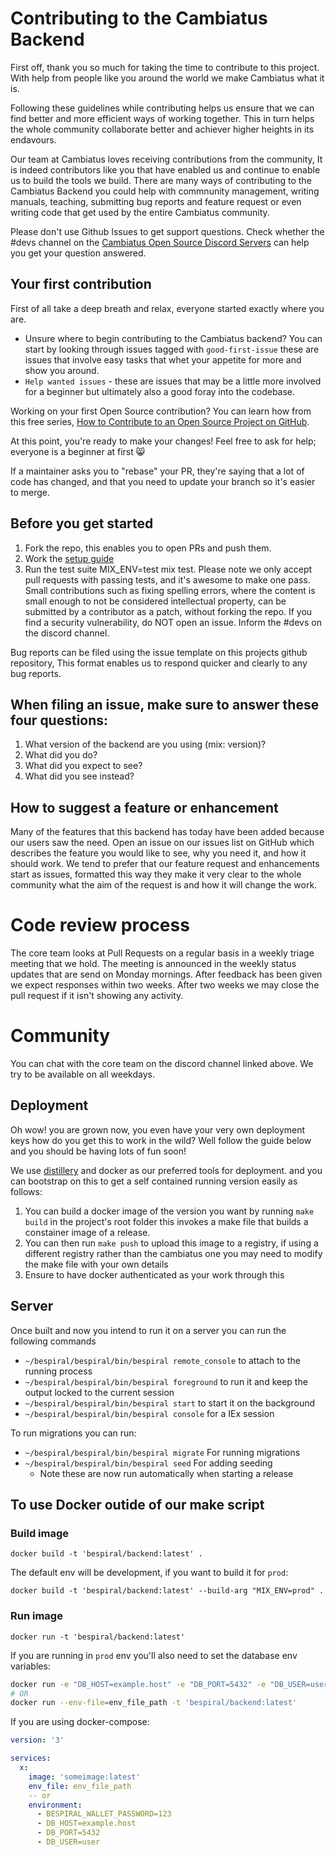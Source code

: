 # Contributing to the Cambiatus Backend

First off, thank you so much for taking the time to contribute to this project. With help from people like
you around the world we make Cambiatus what it is.

Following these guidelines while contributing helps us ensure that we can find better and more efficient ways of working together. This in turn helps the whole community collaborate better and achiever higher heights in its endavours.

Our team at Cambiatus loves receiving contributions from the community, It is indeed contributors like you that have enabled us and continue to enable us to build the tools we build. There are many ways of contributing to the Cambiatus Backend you could help with commnunity management, writing manuals, teaching, submitting bug reports and feature request or even writing code that get used by the entire Cambiatus community.

Please don't use Github Issues to get support questions. Check whether the #devs channel on the [Cambiatus Open Source Discord Servers](https://discord.gg/3X58Qvx) can help you get your question answered.


## Your first contribution
First of all take a deep breath and relax, everyone started exactly where you are.

- Unsure where to begin contributing to the Cambiatus backend? You can start by looking through issues tagged with `good-first-issue` these are issues that involve easy tasks that whet your appetite for more and show you around.
- `Help wanted issues` - these are issues that may be a little more involved for a beginner but ultimately also a good foray into the codebase.

Working on your first Open Source contribution? You can learn how from this free series, [How to Contribute to an Open Source Project on GitHub](https://egghead.io/series/how-to-contribute-to-an-open-source-project-on-github).

At this point, you're ready to make your changes! Feel free to ask for help; everyone is a beginner at first 😸

If a maintainer asks you to "rebase" your PR, they're saying that a lot of code has changed, and that you need to update your branch so it's easier to merge.

## Before you get started
1. Fork the repo, this enables you to open PRs and push them.
2. Work the [setup guide](/.github/setup.md)
3. Run the test suite MIX_ENV=test mix test. Please note we only accept pull requests with passing tests, and it's awesome to make one pass.
Small contributions such as fixing spelling errors, where the content is small enough to not be considered intellectual property, can be submitted by a contributor as a patch, without forking the repo. If you find a security vulnerability, do NOT open an issue. Inform the #devs on the discord channel.

Bug reports can be filed using the issue template on this projects github repository, This format enables us to respond quicker and clearly to any bug reports.

## When filing an issue, make sure to answer these four questions:
 1. What version of the backend are you using (mix: version)?
 2. What did you do?
 3. What did you expect to see?
 4. What did you see instead?

## How to suggest a feature or enhancement
Many of the features that this backend has today have been added because our users saw the need. Open an issue on our issues list on GitHub which describes the feature you would like to see, why you need it, and how it should work. We tend to prefer that our feature request and enhancements start as issues, formatted this way they make it very clear to the whole community what the aim of the request is and how it will change the work.


# Code review process

The core team looks at Pull Requests on a regular basis in a weekly triage meeting that we hold. The meeting is announced in the weekly status updates that are send on Monday mornings.
After feedback has been given we expect responses within two weeks. After two weeks we may close the pull request if it isn't showing any activity.

# Community
You can chat with the core team on the discord channel linked above. We try to be available on all weekdays.


## Deployment
Oh wow! you are grown now, you even have your very own deployment keys how do you get this to work in the wild?
Well follow the guide below and you should be having lots of fun soon!


We use [distillery](https://hexdocs.pm/distillery/home.html) and docker as our preferred tools for deployment.
and you can bootstrap on this to get a self contained running version easily as follows:

1. You can build a docker image of the version you want by running `make build` in the project's root folder this
invokes a make file that builds a constainer image of a release.
2. You can then run `make push` to upload this image to a registry, if using a different registry rather than the cambiatus one you may need to modify the make file with your own details
3. Ensure to have docker authenticated as your work through this


## Server

Once built and now you intend to run it on a server you can run the following commands

  * `~/bespiral/bespiral/bin/bespiral remote_console` to attach to the running process
  * `~/bespiral/bespiral/bin/bespiral foreground` to run it and keep the output locked to the current session
  * `~/bespiral/bespiral/bin/bespiral start` to start it on the background
  * `~/bespiral/bespiral/bin/bespiral console` for a IEx session

To run migrations you can run:

  * `~/bespiral/bespiral/bin/bespiral migrate` For running migrations
  * `~/bespiral/bespiral/bin/bespiral seed` For adding seeding
	* Note these are now run automatically when starting a release

## To use Docker outide of our make script

### Build image
```
docker build -t 'bespiral/backend:latest' .
```

The default env will be development, if you want to build it for `prod`:

```
docker build -t 'bespiral/backend:latest' --build-arg "MIX_ENV=prod" .
```

### Run image
`docker run -t 'bespiral/backend:latest'`

If you are running in `prod` env you'll also need to set the database env variables:

```sh
docker run -e "DB_HOST=example.host" -e "DB_PORT=5432" -e "DB_USER=user" -e "DB_PASSWORD=123" -e "BESPIRAL_WALLET_PASSWORD=kw123" -t 'bespiral/backend:latest'
# OR
docker run --env-file=env_file_path -t 'bespiral/backend:latest'
```

If you are using docker-compose:

```yml
version: '3'

services:
  x:
    image: 'someimage:latest'
    env_file: env_file_path
    -- or
    environment:
      - BESPIRAL_WALLET_PASSWORD=123
      - DB_HOST=example.host
      - DB_PORT=5432
      - DB_USER=user
```


